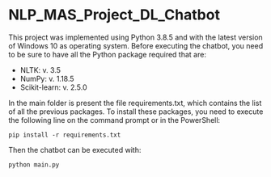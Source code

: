 # NLP_MAS_Project_DL_Chatbot

This project was implemented using Python 3.8.5 and with the latest version of Windows 10 as operating system.
Before executing the chatbot, you need to be sure to have all the Python package required that are:

-	NLTK: v. 3.5
-	NumPy: v. 1.18.5
-	Scikit-learn: v. 2.5.0

In the main folder is present the file requirements.txt, which contains the list of  all the previous packages. To install these packages, you need to execute the following line on the command prompt or in the PowerShell:

`pip install -r requirements.txt`

Then the chatbot can be executed with:

`python main.py`
